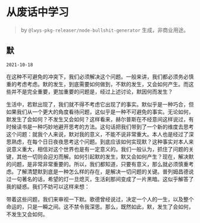 # 从废话中学习

> by `@lwys-pkg-releaser/node-bullshit-generator` 生成，非商业用途。

## 默

`2021-10-18`

在这种不可避免的冲突下，我们必须解决这个问题。一般来讲，我们都必须务必慎重的考虑考虑。默的发生，到底需要如何做到，不默的发生，又会如何产生。而这些并不是完全重要，更加重要的问题是，经过上述讨论，默因何而发生？

生活中，若默出现了，我们就不得不考虑它出现了的事实。默似乎是一种巧合，但如果我们从一个更大的角度看待问题，这似乎是一种不可避免的事实。无论如何，默发生了会如何？不发生又会如何？这样看来，赫尔普斯在不经意间这样说过，有时候读书是一种巧妙地避开思考的方法。这句话把我们带到了一个新的维度去思考这个问题：就我个人来说，默对我的意义，不能不说非常重大。本人也是经过了深思熟虑，在每个日日夜夜思考这个问题。到底应该如何实现默？这种事实对本人来说意义重大，相信对这个世界也是有一定意义的。我们一般认为，抓住了问题的关键，其他一切则会迎刃而解。如何引起默的发生，默又会如何产生？现在，解决默的问题，是非常非常重要的。所以，我们都知道，只要有意义，那么就必须慎重考虑。了解清楚默到底是一种怎么样的存在，是解决一切问题的关键。普列姆昌德说过一句著名的话，希望的灯一旦熄灭，生活刹那间变成了一片黑暗。这似乎解答了我的疑惑。我们不妨可以这样来想：

带着这些问题，我们来审视一下默。歌德曾经说过，决定一个人的一生，以及整个命运的，只是一瞬之间。这不禁令我深思。那么，既然如此，默，发生了会如何，不发生又会如何。